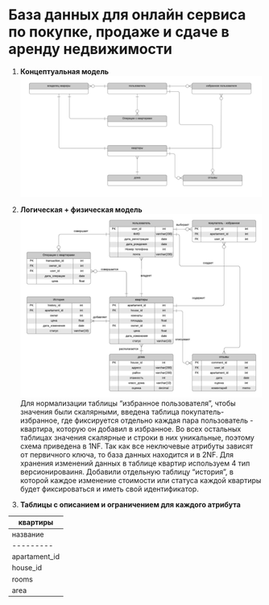 # База данных для онлайн сервиса по покупке, продаже и сдаче в аренду недвижимости
1. **Концептуальная модель**
  ![Image 1](concept_model.jpg)
2. **Логическая + физическая модель**
  ![Image 2](logic_model.png)
Для нормализации таблицы “избранное пользователя”, чтобы значения были скалярными, введена таблица покупатель-избранное, где фиксируется отдельно каждая пара пользователь - квартира, которую он добавил в избранное. Во всех остальных таблицах значения скалярные и строки в них уникальные, поэтому схема приведена в 1NF.
Так как все неключевые атрибуты зависят от первичного ключа, то база данных находится и в 2NF.
Для хранения изменений данных в таблице квартир используем 4 тип версионироваиня. Добавили отдельную таблицу “история”, в которой каждое изменение стоимости или статуса каждой квартиры будет фиксироваться и иметь свой идентификатор.

3. **Таблицы с описанием и ограничением для каждого атрибута**

|квартиры                                         |
| ------------------------------------------------|
| название  | описание | тип данных | ограничения |
| --------- | -------- | --------   |  --------   |
|apartament_id|идентификатор квартиры|int|primary key|
|house_id|индентификатор дома, в котором находится квартира|int|not null|
|rooms|количество комнат|int|not null, 1 <= rooms <= 30|
|area|площадь квартиры|float|not null, 0 < area <= 6500|


